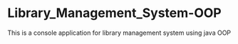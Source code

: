 # Library_Management_System-OOP
This is a console application for library management system using java OOP
